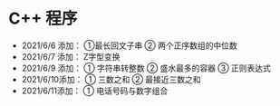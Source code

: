 # C++ 程序
* 2021/6/6 添加：	①最长回文子串 ② 两个正序数组的中位数
* 2021/6/7 添加：	Z字型变换
* 2021/6/9 添加：	① 字符串转整数 ② 盛水最多的容器 ③ 正则表达式
* 2021/6/10添加：	① 三数之和 ② 最接近三数之和
* 2021/6/11添加：	① 电话号码与数字组合